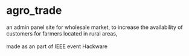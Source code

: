 # agro_trade
an admin panel site for wholesale market, to increase the availability of customers for farmers located in rural areas, <br><br>
made as an part of IEEE event Hackware 
